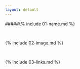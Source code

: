 ```yaml
---
layout: default
---
```


#####{% include 01-name.md %}

<br>

{% include 02-image.md %}

<br>

{% include 03-links.md %}


